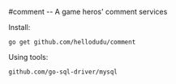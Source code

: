#comment -- A game heros' comment services

Install:

```shell
go get github.com/hellodudu/comment
```


Using tools:

    github.com/go-sql-driver/mysql

